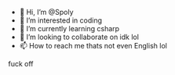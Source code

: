 - 👋 Hi, I’m @Spoly
- 👀 I’m interested in coding
- 🌱 I’m currently learning csharp
- 💞️ I’m looking to collaborate on idk lol
- 📫 How to reach me thats not even English lol

<!---
Spoly12/Spoly12 is a ✨ special ✨ repository because its `README.md` (this file) appears on your GitHub profile.
You can click the Preview link to take a look at your changes.
---> fuck off

